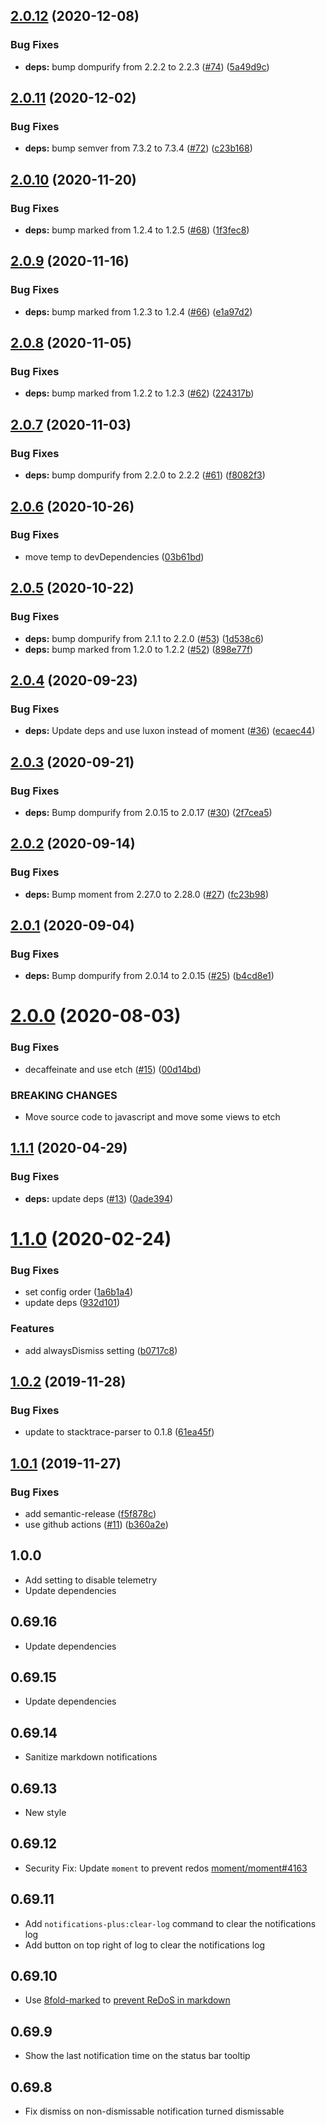 ## [2.0.12](https://github.com/UziTech/notifications/compare/v2.0.11...v2.0.12) (2020-12-08)


### Bug Fixes

* **deps:** bump dompurify from 2.2.2 to 2.2.3 ([#74](https://github.com/UziTech/notifications/issues/74)) ([5a49d9c](https://github.com/UziTech/notifications/commit/5a49d9c76ac124c8d04056216d171b0680ddbab2))

## [2.0.11](https://github.com/UziTech/notifications/compare/v2.0.10...v2.0.11) (2020-12-02)


### Bug Fixes

* **deps:** bump semver from 7.3.2 to 7.3.4 ([#72](https://github.com/UziTech/notifications/issues/72)) ([c23b168](https://github.com/UziTech/notifications/commit/c23b1688bf77bf204a4dd1b3b1b8ef831a508c21))

## [2.0.10](https://github.com/UziTech/notifications/compare/v2.0.9...v2.0.10) (2020-11-20)


### Bug Fixes

* **deps:** bump marked from 1.2.4 to 1.2.5 ([#68](https://github.com/UziTech/notifications/issues/68)) ([1f3fec8](https://github.com/UziTech/notifications/commit/1f3fec85413ca65cfc10c9a36019d058e3257f9c))

## [2.0.9](https://github.com/UziTech/notifications/compare/v2.0.8...v2.0.9) (2020-11-16)


### Bug Fixes

* **deps:** bump marked from 1.2.3 to 1.2.4 ([#66](https://github.com/UziTech/notifications/issues/66)) ([e1a97d2](https://github.com/UziTech/notifications/commit/e1a97d2f529ca259d4fdc43a74651e5809519963))

## [2.0.8](https://github.com/UziTech/notifications/compare/v2.0.7...v2.0.8) (2020-11-05)


### Bug Fixes

* **deps:** bump marked from 1.2.2 to 1.2.3 ([#62](https://github.com/UziTech/notifications/issues/62)) ([224317b](https://github.com/UziTech/notifications/commit/224317b7cd6f799ce55846ef7ddb6040dd48255b))

## [2.0.7](https://github.com/UziTech/notifications/compare/v2.0.6...v2.0.7) (2020-11-03)


### Bug Fixes

* **deps:** bump dompurify from 2.2.0 to 2.2.2 ([#61](https://github.com/UziTech/notifications/issues/61)) ([f8082f3](https://github.com/UziTech/notifications/commit/f8082f3ea8c9128d1c646a5571be52176bf593f9))

## [2.0.6](https://github.com/UziTech/notifications/compare/v2.0.5...v2.0.6) (2020-10-26)


### Bug Fixes

* move temp to devDependencies ([03b61bd](https://github.com/UziTech/notifications/commit/03b61bd5c83d2ccf193cdcfaae7684351b260909))

## [2.0.5](https://github.com/UziTech/notifications/compare/v2.0.4...v2.0.5) (2020-10-22)


### Bug Fixes

* **deps:** bump dompurify from 2.1.1 to 2.2.0 ([#53](https://github.com/UziTech/notifications/issues/53)) ([1d538c6](https://github.com/UziTech/notifications/commit/1d538c6407f93f0a43175cd975dc117f05a40b32))
* **deps:** bump marked from 1.2.0 to 1.2.2 ([#52](https://github.com/UziTech/notifications/issues/52)) ([898e77f](https://github.com/UziTech/notifications/commit/898e77fc2e6556b083ef8e2c292256e0b3c3f5b4))

## [2.0.4](https://github.com/UziTech/notifications/compare/v2.0.3...v2.0.4) (2020-09-23)


### Bug Fixes

* **deps:** Update deps and use luxon instead of moment ([#36](https://github.com/UziTech/notifications/issues/36)) ([ecaec44](https://github.com/UziTech/notifications/commit/ecaec446103fc9f0ec05213d2a4dff89744f5aaf))

## [2.0.3](https://github.com/UziTech/notifications/compare/v2.0.2...v2.0.3) (2020-09-21)


### Bug Fixes

* **deps:** Bump dompurify from 2.0.15 to 2.0.17 ([#30](https://github.com/UziTech/notifications/issues/30)) ([2f7cea5](https://github.com/UziTech/notifications/commit/2f7cea58a233a89f08b91cfca01eacb87f206513))

## [2.0.2](https://github.com/UziTech/notifications/compare/v2.0.1...v2.0.2) (2020-09-14)


### Bug Fixes

* **deps:** Bump moment from 2.27.0 to 2.28.0 ([#27](https://github.com/UziTech/notifications/issues/27)) ([fc23b98](https://github.com/UziTech/notifications/commit/fc23b983dde6bfafd2568aa0729fa356a36bdbdc))

## [2.0.1](https://github.com/UziTech/notifications/compare/v2.0.0...v2.0.1) (2020-09-04)


### Bug Fixes

* **deps:** Bump dompurify from 2.0.14 to 2.0.15 ([#25](https://github.com/UziTech/notifications/issues/25)) ([b4cd8e1](https://github.com/UziTech/notifications/commit/b4cd8e1376874eec4471de48ee037832f5111dc7))

# [2.0.0](https://github.com/UziTech/notifications/compare/v1.1.1...v2.0.0) (2020-08-03)


### Bug Fixes

* decaffeinate and use etch ([#15](https://github.com/UziTech/notifications/issues/15)) ([00d14bd](https://github.com/UziTech/notifications/commit/00d14bd70d611ed59318013285506b2c1a95360a))


### BREAKING CHANGES

* Move source code to javascript and move some views to etch

## [1.1.1](https://github.com/UziTech/notifications/compare/v1.1.0...v1.1.1) (2020-04-29)


### Bug Fixes

* **deps:** update deps ([#13](https://github.com/UziTech/notifications/issues/13)) ([0ade394](https://github.com/UziTech/notifications/commit/0ade394eda053101e48ba0688b919bd3f326b7f2))

# [1.1.0](https://github.com/UziTech/notifications/compare/v1.0.2...v1.1.0) (2020-02-24)


### Bug Fixes

* set config order ([1a6b1a4](https://github.com/UziTech/notifications/commit/1a6b1a4ca779a80789e2ceb40c003836c14ac2f5))
* update deps ([932d101](https://github.com/UziTech/notifications/commit/932d101da9fb41e659253158297f2c3d2933e753))


### Features

* add alwaysDismiss setting ([b0717c8](https://github.com/UziTech/notifications/commit/b0717c8defd3dd878edd43ba8a25b299f83a6be0))

## [1.0.2](https://github.com/UziTech/notifications/compare/v1.0.1...v1.0.2) (2019-11-28)


### Bug Fixes

* update to stacktrace-parser to 0.1.8 ([61ea45f](https://github.com/UziTech/notifications/commit/61ea45ff7fa481925399f480558c2383da7e6a6b))

## [1.0.1](https://github.com/UziTech/notifications/compare/v1.0.0...v1.0.1) (2019-11-27)


### Bug Fixes

* add semantic-release ([f5f878c](https://github.com/UziTech/notifications/commit/f5f878cff283e9af8896e61c43b283221f8507d1))
* use github actions ([#11](https://github.com/UziTech/notifications/issues/11)) ([b360a2e](https://github.com/UziTech/notifications/commit/b360a2e5b9bdcb3f9dedf9eebd626aeceb104e34))

## 1.0.0
* Add setting to disable telemetry
* Update dependencies

## 0.69.16
* Update dependencies

## 0.69.15
* Update dependencies

## 0.69.14
* Sanitize markdown notifications

## 0.69.13
* New style

## 0.69.12
* Security Fix: Update `moment` to prevent redos [moment/moment#4163](https://github.com/moment/moment/issues/4163)

## 0.69.11
* Add `notifications-plus:clear-log` command to clear the notifications log
* Add button on top right of log to clear the notifications log

## 0.69.10
* Use [8fold-marked](https://www.npmjs.com/package/8fold-marked) to [prevent ReDoS in markdown](https://github.com/chjj/marked/issues/937)

## 0.69.9
* Show the last notification time on the status bar tooltip

## 0.69.8
* Fix dismiss on non-dismissable notification turned dismissable
